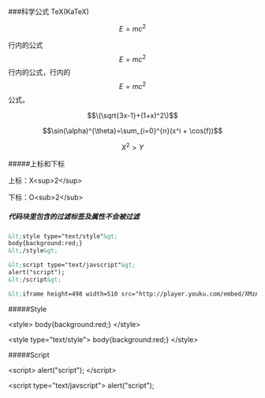 ﻿###科学公式 TeX(KaTeX)
                    
$$E=mc^2$$

行内的公式$$E=mc^2$$行内的公式，行内的$$E=mc^2$$公式。

$$\(\sqrt{3x-1}+(1+x)^2\)$$
                    
$$\sin(\alpha)^{\theta}=\sum_{i=0}^{n}(x^i + \cos(f))$$

$$X^2 > Y$$

#####上标和下标

上标：X&lt;sup&gt;2&lt;/sup&gt;

下标：O&lt;sub&gt;2&lt;/sub&gt;

##### 代码块里包含的过滤标签及属性不会被过滤

```html
&lt;style type="text/style"&gt;
body{background:red;}
&lt;/style&gt;

&lt;script type="text/javscript"&gt;
alert("script");
&lt;/script&gt;

&lt;iframe height=498 width=510 src="http://player.youku.com/embed/XMzA0MzIwMDgw" frameborder=0 allowfullscreen&gt;&lt;/iframe&gt;
```

#####Style

&lt;style&gt;
body{background:red;}
&lt;/style&gt;

&lt;style type="text/style"&gt;
body{background:red;}
&lt;/style&gt;

#####Script

&lt;script&gt;
alert("script");
&lt;/script&gt;

&lt;script type="text/javscript"&gt;
alert("script");
